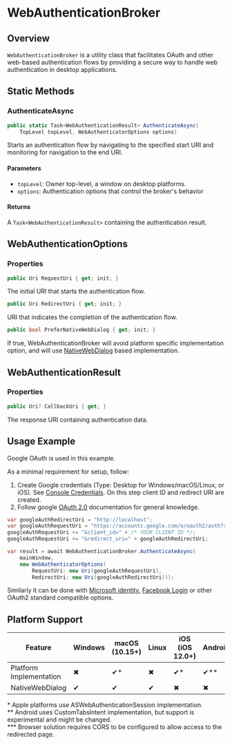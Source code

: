 ﻿# WebAuthenticationBroker

## Overview

`WebAuthenticationBroker` is a utility class that facilitates OAuth and other web-based authentication flows by providing a secure way to handle web authentication in desktop applications.

## Static Methods

### AuthenticateAsync

```csharp
public static Task<WebAuthenticationResult> AuthenticateAsync(
    TopLevel topLevel, WebAuthenticatorOptions options)
```

Starts an authentication flow by navigating to the specified start URI and monitoring for navigation to the end URI.

#### Parameters

- `topLevel`: Owner top-level, a window on desktop platforms.
- `options`: Authentication options that control the broker's behavior

#### Returns

A `Task<WebAuthenticationResult>` containing the authentication result.

## WebAuthenticationOptions

### Properties

```csharp
public Uri RequestUri { get; init; }
```

The initial URI that starts the authentication flow.

```csharp
public Uri RedirectUri { get; init; }
```

URI that indicates the completion of the authentication flow.

```csharp
public bool PreferNativeWebDialog { get; init; }
```

If true, WebAuthenticationBroker will avoid platform specific implementation option, and will use [NativeWebDialog](nativewebdialog.md) based implementation.

## WebAuthenticationResult

### Properties

```csharp
public Uri? CallbackUri { get; }
```

The response URI containing authentication data.

## Usage Example

Google OAuth is used in this example.

As a minimal requirement for setup, follow:

1. Create Google credentials (Type: Desktop for Windows/macOS/Linux, or iOS). See [Console Credentials](https://console.cloud.google.com/apis/credentials). On this step client ID and redirect URI are created.
2. Follow google [OAuth 2.0](https://developers.google.com/identity/protocols/oauth2/web-server#httprest) documentation for general knowledge.

```csharp
var googleAuthRedirectUri = "http://localhost";
var googleAuthRequestUri = "https://accounts.google.com/o/oauth2/auth?response_type=code&access_type=offline&scope=openid";
googleAuthRequestUri += "&client_id=" + /* YOUR CLIENT ID */;
googleAuthRequestUri += "&redirect_uri=" + googleAuthRedirectUri;

var result = await WebAuthenticationBroker.AuthenticateAsync(
    mainWindow,
    new WebAuthenticatorOptions(
        RequestUri: new Uri(googleAuthRequestUri),
        RedirectUri: new Uri(googleAuthRedirectUri)));
```

Similarly it can be done with [Microsoft identity](https://learn.microsoft.com/en-us/entra/identity-platform/v2-oauth2-auth-code-flow), [Facebook Login](https://developers.facebook.com/docs/facebook-login/) or other OAuth2 standard compatible options.

## Platform Support

| Feature                     | Windows | macOS (10.15+) | Linux | iOS (iOS 12.0+) | Android  | Browser  |
|-----------------------------|---------|-------|-------|-----|-----------|-----------|
| Platform Implementation  | ✖       | ✔*     | ✖     | ✔*   | ✔**         | ✔***         |
| NativeWebDialog         | ✔       | ✔     | ✔     | ✖   | ✖         | ✖         |

\* Apple platforms use ASWebAuthenticationSession implementation.  
\** Android uses CustomTabsIntent implementation, but support is experimental and might be changed.  
\*** Browser solution requires CORS to be configured to allow access to the redirected page.  
